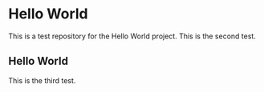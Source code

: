 # Hello World

This is a test repository for the Hello World project.
This is the second test. 

## Hello World

This is the third test. 

